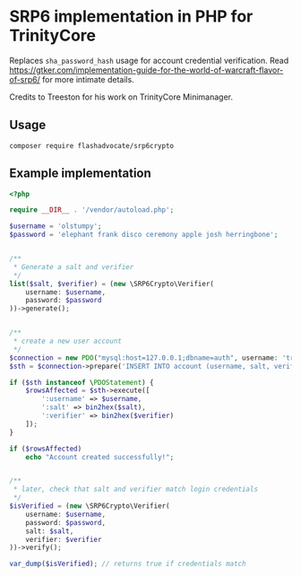# SRP6 implementation in PHP for TrinityCore 
Replaces `sha_password_hash` usage for account credential verification. Read https://gtker.com/implementation-guide-for-the-world-of-warcraft-flavor-of-srp6/ for more intimate details.

Credits to Treeston for his work on TrinityCore Minimanager.

## Usage

`composer require flashadvocate/srp6crypto`


## Example implementation

```php
<?php

require __DIR__ . '/vendor/autoload.php';

$username = 'olstumpy';
$password = 'elephant frank disco ceremony apple josh herringbone';


/**
 * Generate a salt and verifier
 */
list($salt, $verifier) = (new \SRP6Crypto\Verifier(
    username: $username,
    password: $password
))->generate();


/**
 * create a new user account
 */
$connection = new PDO("mysql:host=127.0.0.1;dbname=auth", username: 'trinity', password: 'trinity');
$sth = $connection->prepare('INSERT INTO account (username, salt, verifier) VALUES (:username, UNHEX(:salt), UNHEX(:verifier));');

if ($sth instanceof \PDOStatement) {
    $rowsAffected = $sth->execute([
        ':username' => $username,
        ':salt' => bin2hex($salt),
        ':verifier' => bin2hex($verifier)
    ]);
}

if ($rowsAffected)
    echo "Account created successfully!";


/**
 * later, check that salt and verifier match login credentials
 */
$isVerified = (new \SRP6Crypto\Verifier(
    username: $username,
    password: $password,
    salt: $salt,
    verifier: $verifier
))->verify(); 

var_dump($isVerified); // returns true if credentials match

```
